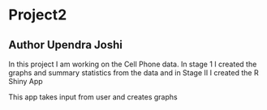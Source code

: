 # Project2
## Author Upendra Joshi

In this project I am working on the Cell Phone data.
In stage 1 I created the graphs and summary statistics from the data
and in Stage II I created the R Shiny App

This app takes input from user and creates graphs
